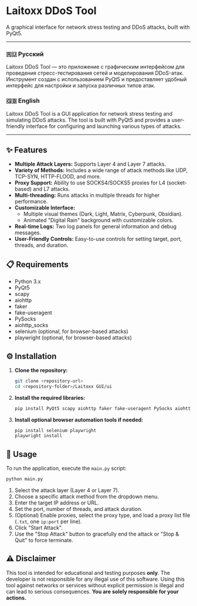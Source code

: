 # Laitoxx DDoS Tool

A graphical interface for network stress testing and DDoS attacks, built with PyQt5.

---

### 🇷🇺 Русский

Laitoxx DDoS Tool — это приложение с графическим интерфейсом для проведения стресс-тестирования сетей и моделирования DDoS-атак. Инструмент создан с использованием PyQt5 и предоставляет удобный интерфейс для настройки и запуска различных типов атак.

### 🇬🇧 English

Laitoxx DDoS Tool is a GUI application for network stress testing and simulating DDoS attacks. The tool is built with PyQt5 and provides a user-friendly interface for configuring and launching various types of attacks.

---

## ✨ Features

- **Multiple Attack Layers:** Supports Layer 4 and Layer 7 attacks.
- **Variety of Methods:** Includes a wide range of attack methods like UDP, TCP-SYN, HTTP-FLOOD, and more.
- **Proxy Support:** Ability to use SOCKS4/SOCKS5 proxies for L4 (socket-based) and L7 attacks.
- **Multi-threading:** Runs attacks in multiple threads for higher performance.
- **Customizable Interface:**
    - Multiple visual themes (Dark, Light, Matrix, Cyberpunk, Obsidian).
    - Animated "Digital Rain" background with customizable colors.
- **Real-time Logs:** Two log panels for general information and debug messages.
- **User-Friendly Controls:** Easy-to-use controls for setting target, port, threads, and duration.


## 📋 Requirements

- Python 3.x
- PyQt5
- scapy
- aiohttp
- faker
- fake-useragent
- PySocks
- aiohttp_socks
- selenium (optional, for browser-based attacks)
- playwright (optional, for browser-based attacks)

## ⚙️ Installation

1.  **Clone the repository:**
    ```bash
    git clone <repository-url>
    cd <repository-folder>/Laitoxx GUI/ui
    ```

2.  **Install the required libraries:**
    ```bash
    pip install PyQt5 scapy aiohttp faker fake-useragent PySocks aiohttp_socks
    ```

3.  **Install optional browser automation tools if needed:**
    ```bash
    pip install selenium playwright
    playwright install
    ```

## 🚀 Usage

To run the application, execute the `main.py` script:

```bash
python main.py
```

1.  Select the attack layer (Layer 4 or Layer 7).
2.  Choose a specific attack method from the dropdown menu.
3.  Enter the target IP address or URL.
4.  Set the port, number of threads, and attack duration.
5.  (Optional) Enable proxies, select the proxy type, and load a proxy list file (`.txt`, one `ip:port` per line).
6.  Click "Start Attack".
7.  Use the "Stop Attack" button to gracefully end the attack or "Stop & Quit" to force terminate.

## ⚠️ Disclaimer

This tool is intended for educational and testing purposes **only**. The developer is not responsible for any illegal use of this software. Using this tool against networks or services without explicit permission is illegal and can lead to serious consequences. **You are solely responsible for your actions.**
